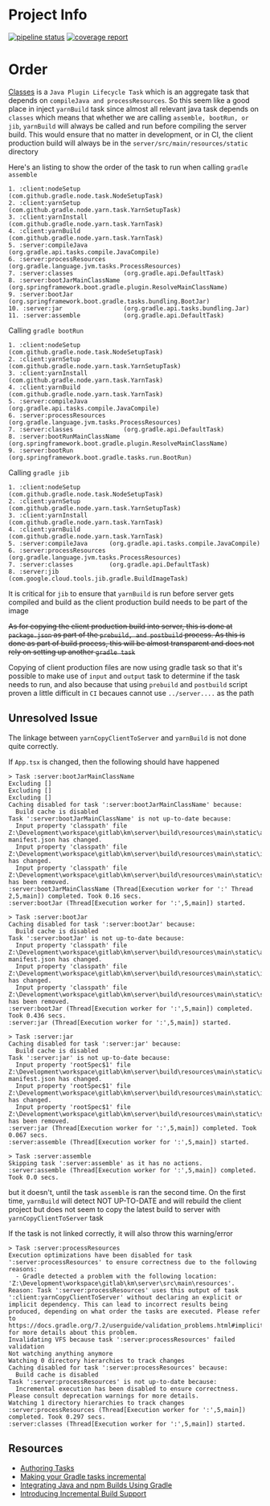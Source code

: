 # Project Info

[![pipeline status](https://gitlab.com/bwgjoseph/km/badges/master/pipeline.svg)](https://gitlab.com/bwgjoseph/km/-/commits/master)
[![coverage report](https://gitlab.com/bwgjoseph/km/badges/master/coverage.svg)](https://gitlab.com/bwgjoseph/km/-/commits/master)

# Order

[Classes](https://docs.gradle.org/current/userguide/java_plugin.html#sec:java_tasks) is a `Java Plugin Lifecycle Task` which is an aggregate task that depends on `compileJava and processResources`. So this seem like a good place in inject `yarnBuild` task since almost all relevant java task depends on `classes` which means that whether we are calling `assemble, bootRun, or jib`, `yarnBuild` will always be called and run before compiling the server build. This would ensure that no matter in development, or in CI, the client production build will always be in the `server/src/main/resources/static` directory

Here's an listing to show the order of the task to run when calling `gradle assemble`

```log
1. :client:nodeSetup            (com.github.gradle.node.task.NodeSetupTask)
2. :client:yarnSetup            (com.github.gradle.node.yarn.task.YarnSetupTask)
3. :client:yarnInstall          (com.github.gradle.node.yarn.task.YarnTask)
4. :client:yarnBuild            (com.github.gradle.node.yarn.task.YarnTask)
5. :server:compileJava          (org.gradle.api.tasks.compile.JavaCompile)
6. :server:processResources     (org.gradle.language.jvm.tasks.ProcessResources)
7. :server:classes              (org.gradle.api.DefaultTask)
8. :server:bootJarMainClassName (org.springframework.boot.gradle.plugin.ResolveMainClassName)
9. :server:bootJar              (org.springframework.boot.gradle.tasks.bundling.BootJar)
10. :server:jar                 (org.gradle.api.tasks.bundling.Jar)
11. :server:assemble            (org.gradle.api.DefaultTask)
```

Calling `gradle bootRun`

```log
1. :client:nodeSetup            (com.github.gradle.node.task.NodeSetupTask)
2. :client:yarnSetup            (com.github.gradle.node.yarn.task.YarnSetupTask)
3. :client:yarnInstall          (com.github.gradle.node.yarn.task.YarnTask)
4. :client:yarnBuild            (com.github.gradle.node.yarn.task.YarnTask)
5. :server:compileJava          (org.gradle.api.tasks.compile.JavaCompile)
6. :server:processResources     (org.gradle.language.jvm.tasks.ProcessResources)
7. :server:classes              (org.gradle.api.DefaultTask)
8. :server:bootRunMainClassName (org.springframework.boot.gradle.plugin.ResolveMainClassName)
9. :server:bootRun              (org.springframework.boot.gradle.tasks.run.BootRun)
```

Calling `gradle jib`

```log
1. :client:nodeSetup        (com.github.gradle.node.task.NodeSetupTask)
2. :client:yarnSetup        (com.github.gradle.node.yarn.task.YarnSetupTask)
3. :client:yarnInstall      (com.github.gradle.node.yarn.task.YarnTask)
4. :client:yarnBuild        (com.github.gradle.node.yarn.task.YarnTask)
5. :server:compileJava      (org.gradle.api.tasks.compile.JavaCompile)
6. :server:processResources (org.gradle.language.jvm.tasks.ProcessResources)
7. :server:classes          (org.gradle.api.DefaultTask)
8. :server:jib              (com.google.cloud.tools.jib.gradle.BuildImageTask)
```

It is critical for `jib` to ensure that `yarnBuild` is run before server gets compiled and build as the client production build needs to be part of the image

~~As for copying the client production build into server, this is done at `package.json` as part of the `prebuild, and postbuild` process. As this is done as part of build process, this will be almost transparent and does not rely on setting up another `gradle task`~~

Copying of client production files are now using gradle task so that it's possible to make use of `input` and `output` task to determine if the task needs to run, and also because that using `prebuild` and `postbuild` script proven a little difficult in `CI` becaues cannot use `../server....` as the path

## Unresolved Issue

The linkage between `yarnCopyClientToServer` and `yarnBuild` is not done quite correctly.

If `App.tsx` is changed, then the following should have happened

```log
> Task :server:bootJarMainClassName
Excluding []
Excluding []
Excluding []
Caching disabled for task ':server:bootJarMainClassName' because:
  Build cache is disabled
Task ':server:bootJarMainClassName' is not up-to-date because:
  Input property 'classpath' file Z:\Development\workspace\gitlab\km\server\build\resources\main\static\asset-manifest.json has changed.
  Input property 'classpath' file Z:\Development\workspace\gitlab\km\server\build\resources\main\static\index.html has changed.
  Input property 'classpath' file Z:\Development\workspace\gitlab\km\server\build\resources\main\static\static\js\main.bbf2a6fa.chunk.js has been removed.
:server:bootJarMainClassName (Thread[Execution worker for ':' Thread 2,5,main]) completed. Took 0.16 secs.
:server:bootJar (Thread[Execution worker for ':',5,main]) started.

> Task :server:bootJar
Caching disabled for task ':server:bootJar' because:
  Build cache is disabled
Task ':server:bootJar' is not up-to-date because:
  Input property 'classpath' file Z:\Development\workspace\gitlab\km\server\build\resources\main\static\asset-manifest.json has changed.
  Input property 'classpath' file Z:\Development\workspace\gitlab\km\server\build\resources\main\static\index.html has changed.
  Input property 'classpath' file Z:\Development\workspace\gitlab\km\server\build\resources\main\static\static\js\main.bbf2a6fa.chunk.js has been removed.
:server:bootJar (Thread[Execution worker for ':',5,main]) completed. Took 0.436 secs.
:server:jar (Thread[Execution worker for ':',5,main]) started.

> Task :server:jar
Caching disabled for task ':server:jar' because:
  Build cache is disabled
Task ':server:jar' is not up-to-date because:
  Input property 'rootSpec$1' file Z:\Development\workspace\gitlab\km\server\build\resources\main\static\asset-manifest.json has changed.
  Input property 'rootSpec$1' file Z:\Development\workspace\gitlab\km\server\build\resources\main\static\index.html has changed.
  Input property 'rootSpec$1' file Z:\Development\workspace\gitlab\km\server\build\resources\main\static\static\js\main.bbf2a6fa.chunk.js has been removed.
:server:jar (Thread[Execution worker for ':',5,main]) completed. Took 0.067 secs.
:server:assemble (Thread[Execution worker for ':',5,main]) started.

> Task :server:assemble
Skipping task ':server:assemble' as it has no actions.
:server:assemble (Thread[Execution worker for ':',5,main]) completed. Took 0.0 secs.
```

but it doesn't, until the task `assemble` is ran the second time. On the first time, `yarnBuild` will detect NOT UP-TO-DATE and will rebuild the client project but does not seem to copy the latest build to server with `yarnCopyClientToServer` task

If the task is not linked correctly, it will also throw this warning/error

```log
> Task :server:processResources
Execution optimizations have been disabled for task ':server:processResources' to ensure correctness due to the following reasons:
  - Gradle detected a problem with the following location: 'Z:\Development\workspace\gitlab\km\server\src\main\resources'. Reason: Task ':server:processResources' uses this output of task ':client:yarnCopyClientToServer' without declaring an explicit or implicit dependency. This can lead to incorrect results being produced, depending on what order the tasks are executed. Please refer to https://docs.gradle.org/7.2/userguide/validation_problems.html#implicit_dependency for more details about this problem.
Invalidating VFS because task ':server:processResources' failed validation
Not watching anything anymore
Watching 0 directory hierarchies to track changes
Caching disabled for task ':server:processResources' because:
  Build cache is disabled
Task ':server:processResources' is not up-to-date because:
  Incremental execution has been disabled to ensure correctness. Please consult deprecation warnings for more details.
Watching 1 directory hierarchies to track changes
:server:processResources (Thread[Execution worker for ':',5,main]) completed. Took 0.297 secs.
:server:classes (Thread[Execution worker for ':',5,main]) started.
```

## Resources

- [Authoring Tasks](https://docs.gradle.org/current/userguide/more_about_tasks.html)
- [Making your Gradle tasks incremental](https://medium.com/@vanniktech/making-your-gradle-tasks-incremental-7f26e4ef09c3)
- [Integrating Java and npm Builds Using Gradle](https://dzone.com/articles/integrating-java-and-npm-builds-using-gradle)
- [Introducing Incremental Build Support](https://blog.gradle.org/introducing-incremental-build-support)